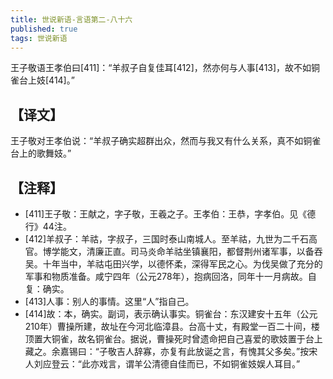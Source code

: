 ```yaml
---
title: 世说新语-言语第二-八十六
published: true
tags: 世说新语
---
```


王子敬语王孝伯曰[411]：“羊叔子自复佳耳[412]，然亦何与人事[413]，故不如铜雀台上妓[414]。”

## 【译文】

王子敬对王孝伯说：“羊叔子确实超群出众，然而与我又有什么关系，真不如铜雀台上的歌舞妓。”

## 【注释】

- [411]王子敬：王献之，字子敬，王羲之子。王孝伯：王恭，字孝伯。见《德行》44注。
- [412]羊叔子：羊祜，字叔子，三国时泰山南城人。至羊祜，九世为二千石高官。博学能文，清廉正直。司马炎命羊祜坐镇襄阳，都督荆州诸军事，以备吞吴。十年当中，羊祜屯田兴学，以德怀柔，深得军民之心。为伐吴做了充分的军事和物质准备。咸宁四年（公元278年），抱病回洛，同年十一月病故。自复：确实。
- [413]人事：别人的事情。这里“人”指自己。
- [414]故：本，确实。副词，表示确认事实。铜雀台：东汉建安十五年（公元210年）曹操所建，故址在今河北临漳县。台高十丈，有殿堂一百二十间，楼顶置大铜雀，故名铜雀台。据说，曹操死时曾遗命把自己喜爱的歌妓置于台上藏之。余嘉锡曰：“子敬吉人辞寡，亦复有此放诞之言，有愧其父多矣。”按宋人刘应登云：“此亦戏言，谓羊公清德自佳而已，不如铜雀妓娱人耳目。”
